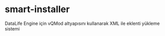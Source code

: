 smart-installer
===============

DataLife Engine için vQMod altyapısını kullanarak XML ile eklenti yükleme sistemi
